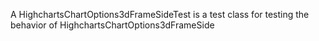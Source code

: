 A HighchartsChartOptions3dFrameSideTest is a test class for testing the behavior of HighchartsChartOptions3dFrameSide